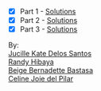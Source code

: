 - [x] Part 1 - [Solutions](part-1.md)
- [x] Part 2 - [Solutions](part-2.md)
- [x] Part 3 - [Solutions](part-3.md)

By:   
[Jucille Kate Delos Santos](mailto:jucille.delossantos@smc.pshs.edu.ph)  
[Randy Hibaya](mailto:rhibaya@zrc.pshs.edu.ph)  
[Beige Bernadette Bastasa](mailto:bbbastasa@zrc.pshs.edu.ph)  
[Celine Joie del Pilar](mailto:cdel@zrc.pshs.edu.ph)